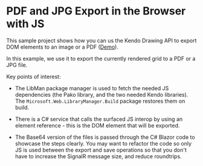 # PDF and JPG Export in the Browser with JS

This sample project shows how you can us the Kendo Drawing API to export DOM elements to an image or a PDF ([Demo](https://demos.telerik.com/kendo-ui/pdf-export/index)).

In this example, we use it to export the currently rendered grid to a PDF or a JPG file.

Key points of interest:

* The LibMan package manager is used to fetch the needed JS dependencies (the Pako library, and the two needed Kendo libraries). The `Microsoft.Web.LibraryManager.Build` package restores them on build.

* There is a C# service that calls the surfaced JS interop by using an element reference - this is the DOM element that will be exported.

* The Base64 version of the files is passed through the C# Blazor code to showcase the steps clearly. You may want to refactor the code so only JS is used between the export and save operations so that you don't have to increase the SignalR message size, and reduce roundtrips.

